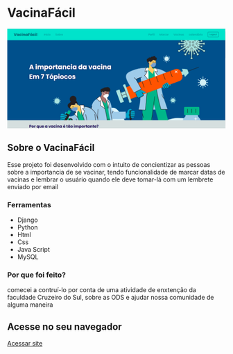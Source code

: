 # VacinaFácil

![Texto Alternativo](extensão.png)

## Sobre o VacinaFácil
Esse projeto foi desenvolvido com o intuito de concientizar as pessoas sobre a importancia de se vacinar, tendo funcionalidade de marcar datas de vacinas e lembrar o usuário quando ele deve tomar-lá com um lembrete enviado por email

### Ferramentas
 - Django
 - Python
 - Html
 - Css
 - Java Script
 - MySQL

 ### Por que foi feito?
 comecei a contruí-lo por conta de uma atividade de enxtenção da faculdade Cruzeiro do Sul, sobre as ODS e ajudar nossa comunidade de alguma maneira

 ## Acesse no seu navegador
 [Acessar site](https://comercial.pythonanywhere.com/)
